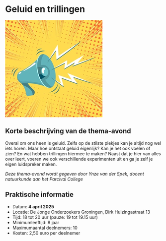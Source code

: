 # Geluid en trillingen

![geluid](geluid.jpg)

## Korte beschrijving van de thema-avond
Overal om ons heen is geluid. Zelfs op de stilste plekjes kan je altijd nog wel iets horen. Maar hoe ontstaat geluid eigenlijk? Kan je het ook voelen of zien? En wat hebben trillingen hiermee te maken? Naast dat je hier van alles over leert, voeren we ook verschillende experimenten uit en ga je zelf je eigen luidspreker maken.

*Deze thema-avond wordt gegeven door Ynze van der Spek, docent natuurkunde aan het Parcival College*

## Praktische informatie
- Datum: **4 april 2025**
- Locatie: De Jonge Onderzoekers Groningen, Dirk Huizingastraat 13
- Tijd: 18 tot 20 uur (pauze: 19 tot 19.15 uur)
- Minimumleeftijd: 8 jaar
- Maximumaantal deelnemers: 10
- Kosten: 2,50 euro per deelnemer
